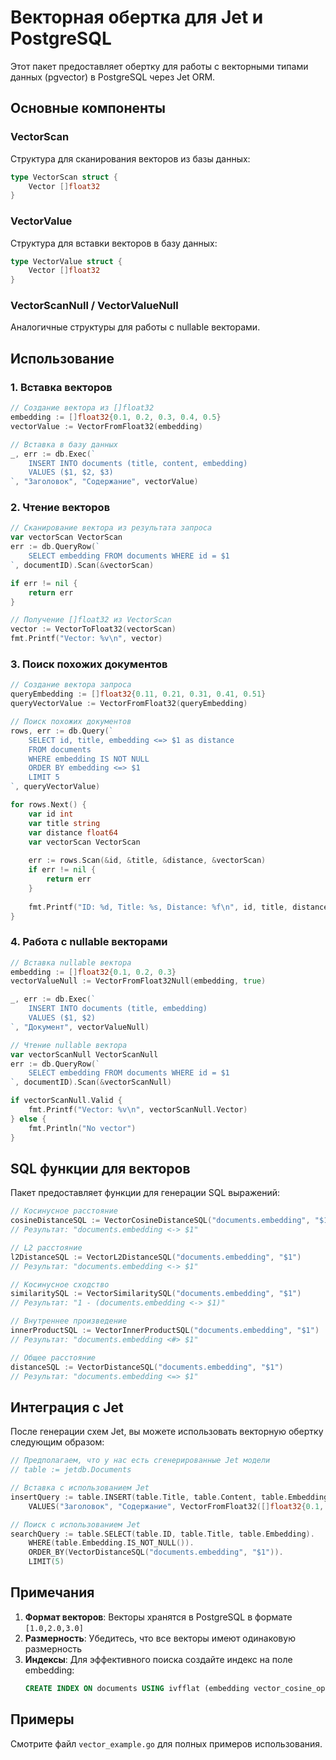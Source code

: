 # Векторная обертка для Jet и PostgreSQL

Этот пакет предоставляет обертку для работы с векторными типами данных (pgvector) в PostgreSQL через Jet ORM.

## Основные компоненты

### VectorScan
Структура для сканирования векторов из базы данных:
```go
type VectorScan struct {
    Vector []float32
}
```

### VectorValue
Структура для вставки векторов в базу данных:
```go
type VectorValue struct {
    Vector []float32
}
```

### VectorScanNull / VectorValueNull
Аналогичные структуры для работы с nullable векторами.

## Использование

### 1. Вставка векторов

```go
// Создание вектора из []float32
embedding := []float32{0.1, 0.2, 0.3, 0.4, 0.5}
vectorValue := VectorFromFloat32(embedding)

// Вставка в базу данных
_, err := db.Exec(`
    INSERT INTO documents (title, content, embedding)
    VALUES ($1, $2, $3)
`, "Заголовок", "Содержание", vectorValue)
```

### 2. Чтение векторов

```go
// Сканирование вектора из результата запроса
var vectorScan VectorScan
err := db.QueryRow(`
    SELECT embedding FROM documents WHERE id = $1
`, documentID).Scan(&vectorScan)

if err != nil {
    return err
}

// Получение []float32 из VectorScan
vector := VectorToFloat32(vectorScan)
fmt.Printf("Vector: %v\n", vector)
```

### 3. Поиск похожих документов

```go
// Создание вектора запроса
queryEmbedding := []float32{0.11, 0.21, 0.31, 0.41, 0.51}
queryVectorValue := VectorFromFloat32(queryEmbedding)

// Поиск похожих документов
rows, err := db.Query(`
    SELECT id, title, embedding <=> $1 as distance
    FROM documents
    WHERE embedding IS NOT NULL
    ORDER BY embedding <=> $1
    LIMIT 5
`, queryVectorValue)

for rows.Next() {
    var id int
    var title string
    var distance float64
    var vectorScan VectorScan
    
    err := rows.Scan(&id, &title, &distance, &vectorScan)
    if err != nil {
        return err
    }
    
    fmt.Printf("ID: %d, Title: %s, Distance: %f\n", id, title, distance)
}
```

### 4. Работа с nullable векторами

```go
// Вставка nullable вектора
embedding := []float32{0.1, 0.2, 0.3}
vectorValueNull := VectorFromFloat32Null(embedding, true)

_, err := db.Exec(`
    INSERT INTO documents (title, embedding)
    VALUES ($1, $2)
`, "Документ", vectorValueNull)

// Чтение nullable вектора
var vectorScanNull VectorScanNull
err := db.QueryRow(`
    SELECT embedding FROM documents WHERE id = $1
`, documentID).Scan(&vectorScanNull)

if vectorScanNull.Valid {
    fmt.Printf("Vector: %v\n", vectorScanNull.Vector)
} else {
    fmt.Println("No vector")
}
```

## SQL функции для векторов

Пакет предоставляет функции для генерации SQL выражений:

```go
// Косинусное расстояние
cosineDistanceSQL := VectorCosineDistanceSQL("documents.embedding", "$1")
// Результат: "documents.embedding <-> $1"

// L2 расстояние
l2DistanceSQL := VectorL2DistanceSQL("documents.embedding", "$1")
// Результат: "documents.embedding <-> $1"

// Косинусное сходство
similaritySQL := VectorSimilaritySQL("documents.embedding", "$1")
// Результат: "1 - (documents.embedding <-> $1)"

// Внутреннее произведение
innerProductSQL := VectorInnerProductSQL("documents.embedding", "$1")
// Результат: "documents.embedding <#> $1"

// Общее расстояние
distanceSQL := VectorDistanceSQL("documents.embedding", "$1")
// Результат: "documents.embedding <=> $1"
```

## Интеграция с Jet

После генерации схем Jet, вы можете использовать векторную обертку следующим образом:

```go
// Предполагаем, что у нас есть сгенерированные Jet модели
// table := jetdb.Documents

// Вставка с использованием Jet
insertQuery := table.INSERT(table.Title, table.Content, table.Embedding).
    VALUES("Заголовок", "Содержание", VectorFromFloat32([]float32{0.1, 0.2, 0.3}))

// Поиск с использованием Jet
searchQuery := table.SELECT(table.ID, table.Title, table.Embedding).
    WHERE(table.Embedding.IS_NOT_NULL()).
    ORDER_BY(VectorDistanceSQL("documents.embedding", "$1")).
    LIMIT(5)
```

## Примечания

1. **Формат векторов**: Векторы хранятся в PostgreSQL в формате `[1.0,2.0,3.0]`
2. **Размерность**: Убедитесь, что все векторы имеют одинаковую размерность
3. **Индексы**: Для эффективного поиска создайте индекс на поле embedding:
   ```sql
   CREATE INDEX ON documents USING ivfflat (embedding vector_cosine_ops);
   ```

## Примеры

Смотрите файл `vector_example.go` для полных примеров использования. 